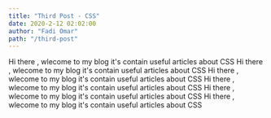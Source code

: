 ```yaml
---
title: "Third Post - CSS"
date: 2020-2-12 02:02:00
author: "Fadi Omar"
path: "/third-post"
---
```


Hi there , wlecome to my blog it's contain useful articles about CSS
Hi there , wlecome to my blog it's contain useful articles about CSS
Hi there , wlecome to my blog it's contain useful articles about CSS
Hi there , wlecome to my blog it's contain useful articles about CSS
Hi there , wlecome to my blog it's contain useful articles about CSS
Hi there , wlecome to my blog it's contain useful articles about CSS
